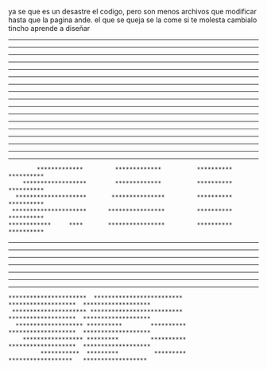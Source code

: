 ya se que es un desastre el codigo, pero son menos archivos que modificar hasta que la pagina ande.
el que se queja se la come
si te molesta cambialo
tincho aprende a diseñar

                                                                                                    
   **********                  ************       ***********************   **********************  
   **********                  *************      ************************  **********************  
   **********                 **************      ************************  **********************  
   **********                ****************     ***********************   **********************  
   **********                ****************     ***********************   **********************  
   **********               ******************           *********          *********               
   **********               ******************           *********          *******************     
   **********              *********  *********          *********          *******************     
   **********             *********   *********          *********          *******************     
   **********             *********    *********         *********          *******************     
   **********            ***********************         *********          *******************     
   **********            ************************        *********          *********               
   *******************  **************************       *********          *********      *******  
   *******************  **************************       *********          **********************  
   ******************* **********        *********       *********          **********************  
   ******************* *********         **********      **********         **********************  
   *****************************         **********      *********          **********************  
                                                                                                    
            *************         *************          **********           **********            
        ******************        *************          **********           **********            
      ********************       ***************         **********           **********            
     *********************      ****************         **********           **********            
    ************     ****       ****************         **********           **********            
   ***********                 ******************        **********           **********            
   **********                  ********* *********       **********           **********            
   **********                 *********  *********       **********           **********            
  ***********                 *********   *********      **********           **********            
   ***********               *********    *********      **********           **********            
   ***********              ************************     **********           **********            
   ************             ************************     **********           **********            
    **********************  *************************    *******************  *******************   
     ********************* **************************    *******************  *******************   
      ******************* **********        **********   *******************  *******************   
        ***************** *********         **********   *******************  *******************   
             ***********  *********          *********   ******************   ******************    
                                                                                                    
